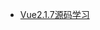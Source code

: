 - [Vue2.1.7源码学习](http://hcysun.me/2017/03/03/Vue%E6%BA%90%E7%A0%81%E5%AD%A6%E4%B9%A0/#%E4%B8%80%E3%80%81%E4%BB%8E%E4%BA%86%E8%A7%A3%E4%B8%80%E4%B8%AA%E5%BC%80%E6%BA%90%E9%A1%B9%E7%9B%AE%E5%85%A5%E6%89%8B)



